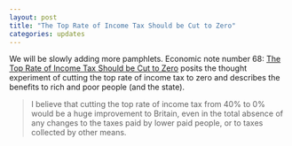 ```yaml
---
layout: post
title: "The Top Rate of Income Tax Should be Cut to Zero"
categories: updates
---
```

We will be slowly adding more pamphlets. Economic note number 68: [The Top Rate of Income Tax Should be Cut to Zero](/la/econn068.html) posits
the thought experiment of cutting the top rate of income tax to zero and describes the benefits to rich and poor people (and the state).

> I believe that cutting the top rate of income tax from 40% to 0% would be a huge improvement to Britain, even in the total absence of any changes to the taxes paid by lower paid people, or to taxes collected by other means.
